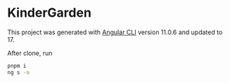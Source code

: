 # KinderGarden

This project was generated with [Angular CLI](https://github.com/angular/angular-cli) version 11.0.6 and updated to 17.

After clone, run

```bash
pnpm i
ng s -o
```
